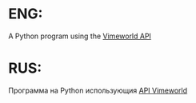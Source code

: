 # ENG:
A Python program using the [Vimeworld API](https://vimeworld.github.io/api-docs/)
# RUS:
Программа на Python использующия [API Vimeworld](https://vimeworld.github.io/api-docs/)
